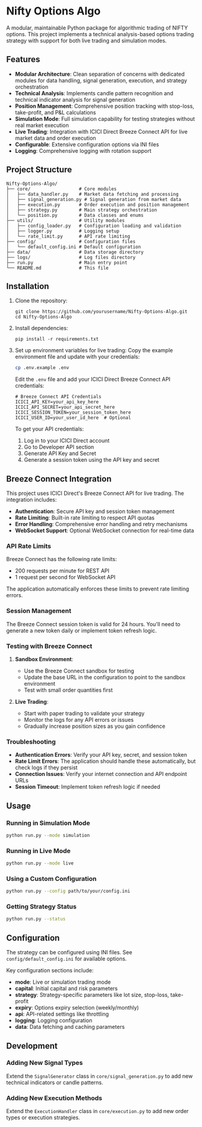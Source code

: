 # Nifty Options Algo

A modular, maintainable Python package for algorithmic trading of NIFTY options. This project implements a technical analysis-based options trading strategy with support for both live trading and simulation modes.

## Features

- **Modular Architecture**: Clean separation of concerns with dedicated modules for data handling, signal generation, execution, and strategy orchestration
- **Technical Analysis**: Implements candle pattern recognition and technical indicator analysis for signal generation
- **Position Management**: Comprehensive position tracking with stop-loss, take-profit, and P&L calculations
- **Simulation Mode**: Full simulation capability for testing strategies without real market execution
- **Live Trading**: Integration with ICICI Direct Breeze Connect API for live market data and order execution
- **Configurable**: Extensive configuration options via INI files
- **Logging**: Comprehensive logging with rotation support

## Project Structure

```
Nifty-Options-Algo/
├── core/                  # Core modules
│   ├── data_handler.py    # Market data fetching and processing
│   ├── signal_generation.py # Signal generation from market data
│   ├── execution.py       # Order execution and position management
│   ├── strategy.py        # Main strategy orchestration
│   └── position.py        # Data classes and enums
├── utils/                 # Utility modules
│   ├── config_loader.py   # Configuration loading and validation
│   ├── logger.py          # Logging setup
│   └── rate_limit.py      # API rate limiting
├── config/                # Configuration files
│   └── default_config.ini # Default configuration
├── data/                  # Data storage directory
├── logs/                  # Log files directory
├── run.py                 # Main entry point
└── README.md              # This file
```

## Installation

1. Clone the repository:
   ```
   git clone https://github.com/yourusername/Nifty-Options-Algo.git
   cd Nifty-Options-Algo
   ```

2. Install dependencies:
   ```
   pip install -r requirements.txt
   ```

3. Set up environment variables for live trading:
   Copy the example environment file and update with your credentials:
   ```bash
   cp .env.example .env
   ```
   Edit the `.env` file and add your ICICI Direct Breeze Connect API credentials:
   ```
   # Breeze Connect API Credentials
   ICICI_API_KEY=your_api_key_here
   ICICI_API_SECRET=your_api_secret_here
   ICICI_SESSION_TOKEN=your_session_token_here
   ICICI_USER_ID=your_user_id_here  # Optional
   ```

   To get your API credentials:
   1. Log in to your ICICI Direct account
   2. Go to Developer API section
   3. Generate API Key and Secret
   4. Generate a session token using the API key and secret

## Breeze Connect Integration

This project uses ICICI Direct's Breeze Connect API for live trading. The integration includes:

- **Authentication**: Secure API key and session token management
- **Rate Limiting**: Built-in rate limiting to respect API quotas
- **Error Handling**: Comprehensive error handling and retry mechanisms
- **WebSocket Support**: Optional WebSocket connection for real-time data

### API Rate Limits

Breeze Connect has the following rate limits:
- 200 requests per minute for REST API
- 1 request per second for WebSocket API

The application automatically enforces these limits to prevent rate limiting errors.

### Session Management

The Breeze Connect session token is valid for 24 hours. You'll need to generate a new token daily or implement token refresh logic.

### Testing with Breeze Connect

1. **Sandbox Environment**:
   - Use the Breeze Connect sandbox for testing
   - Update the base URL in the configuration to point to the sandbox environment
   - Test with small order quantities first

2. **Live Trading**:
   - Start with paper trading to validate your strategy
   - Monitor the logs for any API errors or issues
   - Gradually increase position sizes as you gain confidence

### Troubleshooting

- **Authentication Errors**: Verify your API key, secret, and session token
- **Rate Limit Errors**: The application should handle these automatically, but check logs if they persist
- **Connection Issues**: Verify your internet connection and API endpoint URLs
- **Session Timeout**: Implement token refresh logic if needed


## Usage

### Running in Simulation Mode

```bash
python run.py --mode simulation
```

### Running in Live Mode

```bash
python run.py --mode live
```

### Using a Custom Configuration

```bash
python run.py --config path/to/your/config.ini
```

### Getting Strategy Status

```bash
python run.py --status
```

## Configuration

The strategy can be configured using INI files. See `config/default_config.ini` for available options.

Key configuration sections include:

- **mode**: Live or simulation trading mode
- **capital**: Initial capital and risk parameters
- **strategy**: Strategy-specific parameters like lot size, stop-loss, take-profit
- **expiry**: Options expiry selection (weekly/monthly)
- **api**: API-related settings like throttling
- **logging**: Logging configuration
- **data**: Data fetching and caching parameters

## Development

### Adding New Signal Types

Extend the `SignalGenerator` class in `core/signal_generation.py` to add new technical indicators or candle patterns.

### Adding New Execution Methods

Extend the `ExecutionHandler` class in `core/execution.py` to add new order types or execution strategies.

